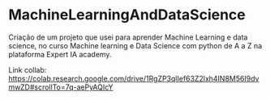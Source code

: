 # MachineLearningAndDataScience
Criação de um projeto que usei para aprender Machine Learning e data science, no curso Machine learning e Data Science com python de A a Z na plataforma Expert IA academy.

Link collab: https://colab.research.google.com/drive/1RgZP3qlIef63Z2lxh4IN8M56I9dvmwZD#scrollTo=7q-aePyAQIcY
